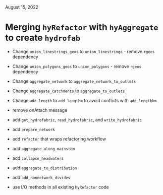 August 15, 2022

Merging `hyRefactor` with `hyAggregate` to create `hydrofab`
=================================================================================
  - Change `union_linestrings_geos` to `union_linestrings` - remove `rgeos` dependency
  - Change `union_polygons_geos` to `union_polygons` - remove `rgeos` dependency
  - Change `aggregate_network` to `aggregate_network_to_outlets`
  - Change `aggregate_catchments` to `aggregate_to_outlets`
  - Change `add_length` to `add_lengthm` to avoid conflicts with `add_lengthkm`
  
  - remove onAttach message
  
  - add `get_hydrofabric`, `read_hydrofabric`, and `write_hydrofabric`
  - add `prepare_network`
  - add `refactor` that wraps refactoring workflow
  - add `aggregate_along_mainstem`
  - add `collapse_headwaters`
  - add `aggregate_to_distribution`
  - add `add_nonnetwork_divides`
  
  - use I/O methods in all existing `hyRefactor` code
